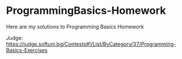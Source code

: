 # ProgrammingBasics-Homework

Here are my solutions to Programming Basics Homework

Judge: https://judge.softuni.bg/Contests#!/List/ByCategory/37/Programming-Basics-Exercises

